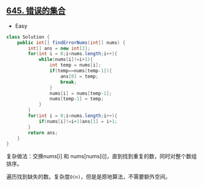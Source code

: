 ## [645. 错误的集合](https://leetcode-cn.com/problems/set-mismatch/solution/cuo-wu-de-ji-he-by-leetcode-solution-1ea4/)

* Easy

```java
class Solution {
    public int[] findErrorNums(int[] nums) {
        int[] ans = new int[2];
        for(int i = 0;i<nums.length;i++){
            while(nums[i]!=i+1){
                int temp = nums[i];
                if(temp==nums[temp-1]){
                    ans[0] = temp;
                    break;
                }
                nums[i] = nums[temp-1];
                nums[temp-1] = temp; 
            }
        }
        for(int i = 0;i<nums.length;i++){
            if(nums[i]!=i+1)ans[1] = i+1;
        }
        return ans;
    }
}
```

复杂做法：交换nums[i] 和 nums[nums[i]]，直到找到重复的数，同时对整个数组排序。

遍历找到缺失的数。复杂度`O(n)`，但是是原地算法，不需要额外空间。